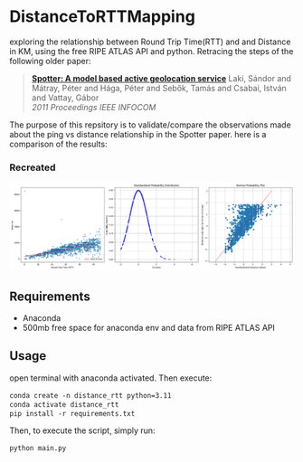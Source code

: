 # DistanceToRTTMapping
exploring the relationship between Round Trip Time(RTT) and and Distance in KM, using the free RIPE ATLAS API and python. Retracing the steps of the following older paper:
> [**Spotter: A model based active geolocation service**]([https://doi.org/10.1109/INFCOM.2011.5935165](https://doi.org/10.1109/INFCOM.2011.5935165))  
> Laki, Sándor and Mátray, Péter and Hága, Péter and Sebők, Tamás and Csabai, István and Vattay, Gábor <br>
> *2011 Proceedings IEEE INFOCOM*

The purpose of this repsitory is to validate/compare the observations made about the ping vs distance relationship in the Spotter paper. here is a comparison of the results:
### Recreated
![screenshot](results.png)
## Requirements
- Anaconda
- 500mb free space for anaconda env and data from RIPE ATLAS API

## Usage
open terminal with anaconda activated. Then execute:
```
conda create -n distance_rtt python=3.11
conda activate distance_rtt
pip install -r requirements.txt
```
Then, to execute the script, simply run:
```
python main.py
```
